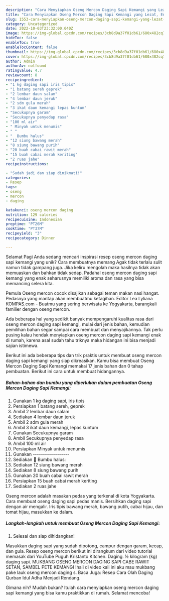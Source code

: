 ```yaml
---
description: "Cara Menyiapkan Oseng Mercon Daging Sapi Kemangi yang Lezat, Enak"
title: "Cara Menyiapkan Oseng Mercon Daging Sapi Kemangi yang Lezat, Enak"
slug: 1553-cara-menyiapkan-oseng-mercon-daging-sapi-kemangi-yang-lezat-enak
category: Uncategorized
date: 2022-10-03T23:32:00.040Z
image: https://img-global.cpcdn.com/recipes/3cb8d9a37f01db61/680x482cq70/oseng-mercon-daging-sapi-kemangi-foto-resep-utama.jpg
hideToc: false
enableToc: true
enableTocContent: false
thumbnail: https://img-global.cpcdn.com/recipes/3cb8d9a37f01db61/680x482cq70/oseng-mercon-daging-sapi-kemangi-foto-resep-utama.jpg
cover: https://img-global.cpcdn.com/recipes/3cb8d9a37f01db61/680x482cq70/oseng-mercon-daging-sapi-kemangi-foto-resep-utama.jpg
author: Admin
authorAv: notfound
ratingvalue: 4.7
reviewcount: 8
recipeingredient:
- "1 kg daging sapi iris tipis"
- "1 batang sereh geprek"
- "2 lembar daun salam"
- "4 lembar daun jeruk"
- "2 sdm gula merah"
- "3 ikat daun kemangi lepas kuntum"
- "Secukupnya garam"
- "Secukupnya penyedap rasa"
- "100 ml air"
- " Minyak untuk menumis"
- " "
- "  Bumbu halus"
- "12 siung bawang merah"
- "8 siung bawang purih"
- "20 buah cabai rawit merah"
- "15 buah cabai merah keriting"
- "2 ruas jahe"
recipeinstructions:

- "Sudah jadi dan siap dinikmati!"
categories:
- Resep
tags:
- oseng
- mercon
- daging

katakunci: oseng mercon daging 
nutrition: 129 calories
recipecuisine: Indonesian
preptime: "PT26M"
cooktime: "PT37M"
recipeyield: "3"
recipecategory: Dinner

---
```



Selamat Pagi Anda sedang mencari inspirasi resep oseng mercon daging sapi kemangi yang unik? Cara membuatnya memang Agak tidak terlalu sulit namun tidak gampang juga. Jika keliru mengolah maka hasilnya tidak akan memuaskan dan bahkan tidak sedap. Padahal oseng mercon daging sapi kemangi yang enak seharusnya memiliki aroma dan rasa yang bisa memancing selera kita.


Pemula Oseng mercon cocok disajikan sebagai teman makan nasi hangat. Pedasnya yang mantap akan membuatmu ketagihan. Editor Lea Lyliana KOMPAS.com - Buatmu yang sering berwisata ke Yogyakarta, barangkali familier dengan oseng mercon.

Ada beberapa hal yang sedikit banyak mempengaruhi kualitas rasa dari oseng mercon daging sapi kemangi, mulai dari jenis bahan, kemudian pemilihan bahan segar sampai cara membuat dan menyajikannya. Tak perlu pusing kalau hendak menyiapkan oseng mercon daging sapi kemangi enak di rumah, karena asal sudah tahu triknya maka hidangan ini bisa menjadi sajian istimewa.


Berikut ini ada beberapa tips dan trik praktis untuk membuat oseng mercon daging sapi kemangi yang siap dikreasikan. Kamu bisa membuat Oseng Mercon Daging Sapi Kemangi memakai 17 jenis bahan dan 0 tahap pembuatan. Berikut ini cara untuk membuat hidangannya.

<!--inarticleads1-->

##### Bahan-bahan dan bumbu yang diperlukan dalam pembuatan Oseng Mercon Daging Sapi Kemangi:

1. Gunakan 1 kg daging sapi, iris tipis
1. Persiapkan 1 batang sereh, geprek
1. Ambil 2 lembar daun salam
1. Sediakan 4 lembar daun jeruk
1. Ambil 2 sdm gula merah
1. Ambil 3 ikat daun kemangi, lepas kuntum
1. Gunakan Secukupnya garam
1. Ambil Secukupnya penyedap rasa
1. Ambil 100 ml air
1. Persiapkan  Minyak untuk menumis
1. Gunakan  ------------------
1. Sediakan  🌻 Bumbu halus:
1. Sediakan 12 siung bawang merah
1. Sediakan 8 siung bawang purih
1. Gunakan 20 buah cabai rawit merah
1. Persiapkan 15 buah cabai merah keriting
1. Sediakan 2 ruas jahe


Oseng mercon adalah masakan pedas yang terkenal di kota Yogyakarta. Cara membuat oseng daging sapi pedas manis. Bersihkan daging sapi dengan air mengalir. Iris tipis bawang merah, bawang putih, cabai hijau, dan tomat hijau, masukkan ke dalam. 

<!--inarticleads2-->

##### Langkah-langkah untuk membuat Oseng Mercon Daging Sapi Kemangi:


1. Selesai dan siap dihidangkan!

Masukkan daging sapi yang sudah dipotong, campur dengan garam, kecap, dan gula. Resep oseng mercon berikut ini dirangkum dari video tutorial memasak dari YouTube Puguh Kristanto Kitchen. Daging. ½ kilogram (kg) daging sapi. MUKBANG OSENG MERCON DAGING SAPI CABE RAWIT SETAN, SAMBEL PETE KEMANGI !haii di video kali ini aku mau mukbang pake lauk oseng mercon daging s. Baca Juga: Resep Cara Olah Daging Qurban Idul Adha Menjadi Rendang. 

Gimana nih? Mudah bukan? Itulah cara menyiapkan oseng mercon daging sapi kemangi yang bisa kamu praktikkan di rumah. Selamat mencoba!
